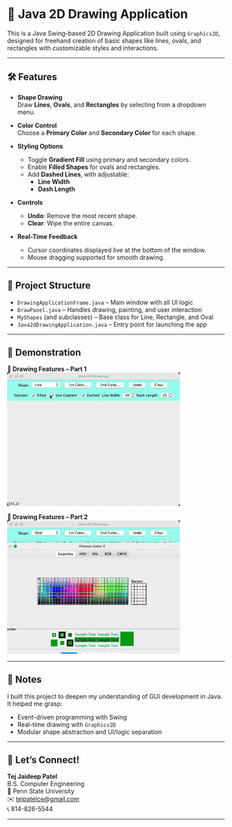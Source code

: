 # 🎨 Java 2D Drawing Application

This is a Java Swing-based 2D Drawing Application built using `Graphics2D`, designed for freehand creation of basic shapes like lines, ovals, and rectangles with customizable styles and interactions.

---

## 🛠 Features

-   **Shape Drawing**  
    Draw **Lines**, **Ovals**, and **Rectangles** by selecting from a dropdown menu.

-   **Color Control**  
    Choose a **Primary Color** and **Secondary Color** for each shape.

-   **Styling Options**

    -   Toggle **Gradient Fill** using primary and secondary colors.
    -   Enable **Filled Shapes** for ovals and rectangles.
    -   Add **Dashed Lines**, with adjustable:
        -   **Line Width**
        -   **Dash Length**

-   **Controls**

    -   **Undo**: Remove the most recent shape.
    -   **Clear**: Wipe the entire canvas.

-   **Real-Time Feedback**
    -   Cursor coordinates displayed live at the bottom of the window.
    -   Mouse dragging supported for smooth drawing.

---

## 📁 Project Structure

-   `DrawingApplicationFrame.java` – Main window with all UI logic
-   `DrawPanel.java` – Handles drawing, painting, and user interaction
-   `MyShapes` (and subclasses) – Base class for Line, Rectangle, and Oval
-   `Java2dDrawingApplication.java` – Entry point for launching the app

---

## 📸 Demonstration

**🎥 Drawing Features – Part 1**  
<img src="./Drawing_1.gif" width="400" title="Basic Drawing Tools and Style Options">

**🎥 Drawing Features – Part 2**  
<img src="./Drawing_2.gif" width="400" title="More Shape Customization and Interaction Flow">

---

## 📝 Notes

I built this project to deepen my understanding of GUI development in Java. It helped me grasp:

-   Event-driven programming with Swing
-   Real-time drawing with `Graphics2D`
-   Modular shape abstraction and UI/logic separation

---

## 🧠 Let’s Connect!

**Tej Jaideep Patel**  
B.S. Computer Engineering  
📍 Penn State University  
✉️ tejpatelce@gmail.com  
📞 814-826-5544

---
